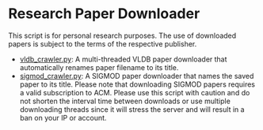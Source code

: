 # Research Paper Downloader
This script is for personal research purposes. The use of downloaded papers is subject to the terms of the respective publisher. 

- [vldb_crawler.py](./vldb_crawler.py): A multi-threaded VLDB paper downloader that automatically renames paper filename to its title. 
- [sigmod_crawler.py](./sigmod_crawler.py): A SIGMOD paper downloader that names the saved paper to its title. Please note that downloading SIGMOD papers requires a valid subscription to ACM. Please use this script with caution and do not shorten the interval time between downloads or use multiple downloading threads since it will stress the server and will result in a ban on your IP or account. 